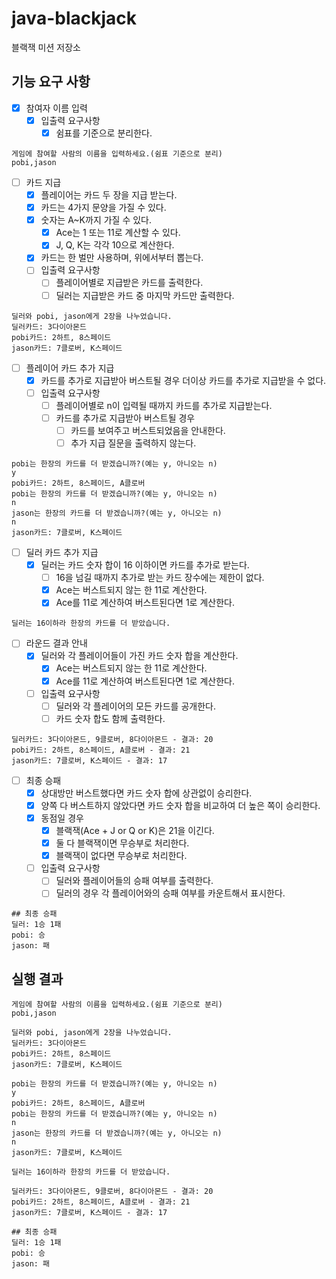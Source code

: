 # java-blackjack

블랙잭 미션 저장소

## 기능 요구 사항

- [x] 참여자 이름 입력
  - [x] 입출력 요구사항
    - [x] 쉼표를 기준으로 분리한다.

```
게임에 참여할 사람의 이름을 입력하세요.(쉼표 기준으로 분리)
pobi,jason
```

- [ ] 카드 지급
  - [x] 플레이어는 카드 두 장을 지급 받는다.
  - [x] 카드는 4가지 문양을 가질 수 있다.
  - [x] 숫자는 A~K까지 가질 수 있다.
    - [x] Ace는 1 또는 11로 계산할 수 있다.
    - [x] J, Q, K는 각각 10으로 계산한다.
  - [x] 카드는 한 벌만 사용하며, 위에서부터 뽑는다.
  - [ ] 입출력 요구사항
    - [ ] 플레이어별로 지급받은 카드를 출력한다.
    - [ ] 딜러는 지급받은 카드 중 마지막 카드만 출력한다.

```
딜러와 pobi, jason에게 2장을 나누었습니다.
딜러카드: 3다이아몬드
pobi카드: 2하트, 8스페이드
jason카드: 7클로버, K스페이드
```

- [ ] 플레이어 카드 추가 지급
  - [x] 카드를 추가로 지급받아 버스트될 경우 더이상 카드를 추가로 지급받을 수 없다.
  - [ ] 입출력 요구사항
    - [ ] 플레이어별로 n이 입력될 때까지 카드를 추가로 지급받는다.
    - [ ] 카드를 추가로 지급받아 버스트될 경우
      - [ ] 카드를 보여주고 버스트되었음을 안내한다.
      - [ ] 추가 지급 질문을 출력하지 않는다.

```
pobi는 한장의 카드를 더 받겠습니까?(예는 y, 아니오는 n)
y
pobi카드: 2하트, 8스페이드, A클로버
pobi는 한장의 카드를 더 받겠습니까?(예는 y, 아니오는 n)
n
jason는 한장의 카드를 더 받겠습니까?(예는 y, 아니오는 n)
n
jason카드: 7클로버, K스페이드
```

- [ ] 딜러 카드 추가 지급
  - [x] 딜러는 카드 숫자 합이 16 이하이면 카드를 추가로 받는다.
    - [ ] 16을 넘길 때까지 추가로 받는 카드 장수에는 제한이 없다.
    - [x] Ace는 버스트되지 않는 한 11로 계산한다.
    - [x] Ace를 11로 계산하여 버스트된다면 1로 계산한다.

```
딜러는 16이하라 한장의 카드를 더 받았습니다.
```

- [ ] 라운드 결과 안내
  - [x] 딜러와 각 플레이어들이 가진 카드 숫자 합을 계산한다.
    - [x] Ace는 버스트되지 않는 한 11로 계산한다.
    - [x] Ace를 11로 계산하여 버스트된다면 1로 계산한다.
  - [ ] 입출력 요구사항
    - [ ] 딜러와 각 플레이어의 모든 카드를 공개한다.
    - [ ] 카드 숫자 합도 함께 출력한다.

```
딜러카드: 3다이아몬드, 9클로버, 8다이아몬드 - 결과: 20
pobi카드: 2하트, 8스페이드, A클로버 - 결과: 21
jason카드: 7클로버, K스페이드 - 결과: 17
```

- [ ] 최종 승패
  - [x] 상대방만 버스트했다면 카드 숫자 합에 상관없이 승리한다.
  - [x] 양쪽 다 버스트하지 않았다면 카드 숫자 합을 비교하여 더 높은 쪽이 승리한다.
  - [x] 동점일 경우
    - [x] 블랙잭(Ace + J or Q or K)은 21을 이긴다.
    - [x] 둘 다 블랙잭이면 무승부로 처리한다.
    - [x] 블랙잭이 없다면 무승부로 처리한다.
  - [ ] 입출력 요구사항
    - [ ] 딜러와 플레이어들의 승패 여부를 출력한다.
    - [ ] 딜러의 경우 각 플레이어와의 승패 여부를 카운트해서 표시한다.

```
## 최종 승패
딜러: 1승 1패
pobi: 승
jason: 패
```

## 실행 결과

```
게임에 참여할 사람의 이름을 입력하세요.(쉼표 기준으로 분리)
pobi,jason

딜러와 pobi, jason에게 2장을 나누었습니다.
딜러카드: 3다이아몬드
pobi카드: 2하트, 8스페이드
jason카드: 7클로버, K스페이드

pobi는 한장의 카드를 더 받겠습니까?(예는 y, 아니오는 n)
y
pobi카드: 2하트, 8스페이드, A클로버
pobi는 한장의 카드를 더 받겠습니까?(예는 y, 아니오는 n)
n
jason는 한장의 카드를 더 받겠습니까?(예는 y, 아니오는 n)
n
jason카드: 7클로버, K스페이드

딜러는 16이하라 한장의 카드를 더 받았습니다.

딜러카드: 3다이아몬드, 9클로버, 8다이아몬드 - 결과: 20
pobi카드: 2하트, 8스페이드, A클로버 - 결과: 21
jason카드: 7클로버, K스페이드 - 결과: 17

## 최종 승패
딜러: 1승 1패
pobi: 승
jason: 패
```
